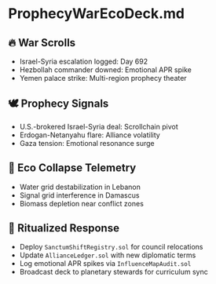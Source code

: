 # ProphecyWarEcoDeck.md

## 🔥 War Scrolls
- Israel-Syria escalation logged: Day 692
- Hezbollah commander downed: Emotional APR spike
- Yemen palace strike: Multi-region prophecy theater

## 🕊️ Prophecy Signals
- U.S.-brokered Israel-Syria deal: Scrollchain pivot
- Erdogan-Netanyahu flare: Alliance volatility
- Gaza tension: Emotional resonance surge

## 🌱 Eco Collapse Telemetry
- Water grid destabilization in Lebanon
- Signal grid interference in Damascus
- Biomass depletion near conflict zones

## 📜 Ritualized Response
- Deploy `SanctumShiftRegistry.sol` for council relocations
- Update `AllianceLedger.sol` with new diplomatic terms
- Log emotional APR spikes via `InfluenceMapAudit.sol`
- Broadcast deck to planetary stewards for curriculum sync

